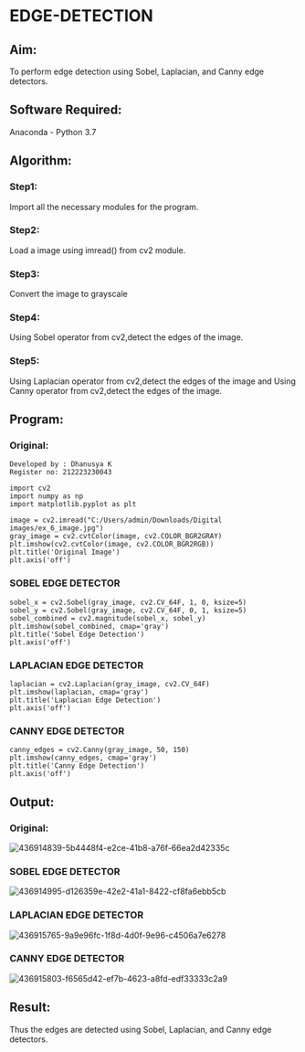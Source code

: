 # EDGE-DETECTION
## Aim:
To perform edge detection using Sobel, Laplacian, and Canny edge detectors.

## Software Required:
Anaconda - Python 3.7

## Algorithm:
### Step1:
Import all the necessary modules for the program.

### Step2:
Load a image using imread() from cv2 module.

### Step3:
Convert the image to grayscale

### Step4:
Using Sobel operator from cv2,detect the edges of the image.

### Step5:

Using Laplacian operator from cv2,detect the edges of the image and Using Canny operator from cv2,detect the edges of the image.
## Program:
### Original:
~~~
Developed by : Dhanusya K
Register no: 212223230043
~~~
~~~
import cv2
import numpy as np
import matplotlib.pyplot as plt

image = cv2.imread("C:/Users/admin/Downloads/Digital images/ex_6_image.jpg")
gray_image = cv2.cvtColor(image, cv2.COLOR_BGR2GRAY)
plt.imshow(cv2.cvtColor(image, cv2.COLOR_BGR2RGB))
plt.title('Original Image')
plt.axis('off')

~~~
### SOBEL EDGE DETECTOR
~~~
sobel_x = cv2.Sobel(gray_image, cv2.CV_64F, 1, 0, ksize=5) 
sobel_y = cv2.Sobel(gray_image, cv2.CV_64F, 0, 1, ksize=5)  
sobel_combined = cv2.magnitude(sobel_x, sobel_y)  
plt.imshow(sobel_combined, cmap='gray')
plt.title('Sobel Edge Detection')
plt.axis('off')
~~~
### LAPLACIAN EDGE DETECTOR
~~~
laplacian = cv2.Laplacian(gray_image, cv2.CV_64F)
plt.imshow(laplacian, cmap='gray')
plt.title('Laplacian Edge Detection')
plt.axis('off')
~~~
### CANNY EDGE DETECTOR
~~~
canny_edges = cv2.Canny(gray_image, 50, 150)
plt.imshow(canny_edges, cmap='gray')
plt.title('Canny Edge Detection')
plt.axis('off')
~~~

## Output:
### Original:
![436914839-5b4448f4-e2ce-41b8-a76f-66ea2d42335c](https://github.com/user-attachments/assets/94cca1fc-9153-4113-8fd9-d11c0542e1f6)

### SOBEL EDGE DETECTOR

![436914995-d126359e-42e2-41a1-8422-cf8fa6ebb5cb](https://github.com/user-attachments/assets/275eb4ce-3f09-40f2-aaf8-3b8f32128163)


### LAPLACIAN EDGE DETECTOR
![436915765-9a9e96fc-1f8d-4d0f-9e96-c4506a7e6278](https://github.com/user-attachments/assets/ba414bf7-4e3e-4d0e-8025-b34da77afe2c)



### CANNY EDGE DETECTOR
![436915803-f6565d42-ef7b-4623-a8fd-edf33333c2a9](https://github.com/user-attachments/assets/4a71e326-50ea-4dd3-bfe4-2f8775aa18d2)


## Result:
Thus the edges are detected using Sobel, Laplacian, and Canny edge detectors.
